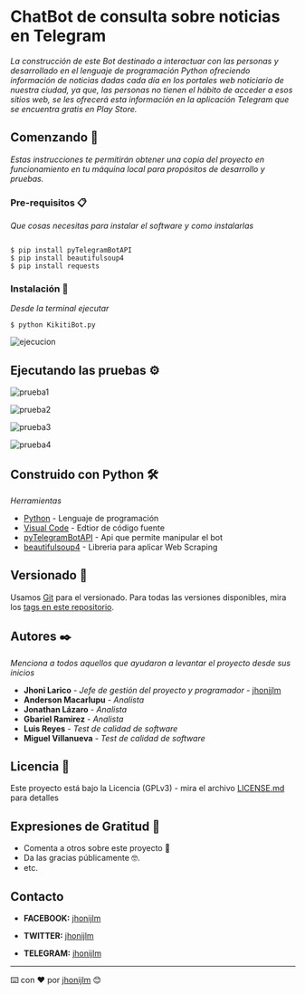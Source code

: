 # ChatBot de consulta sobre noticias en Telegram

_La construcción de este Bot destinado a interactuar con las personas y desarrollado en el lenguaje de programación Python ofreciendo información de noticias dadas cada día en los portales web noticiario de nuestra ciudad, ya que, las personas no tienen el hábito de acceder a esos sitios web, se les ofrecerá esta información en la aplicación Telegram que se encuentra gratis en Play Store._


## Comenzando 🚀

_Estas instrucciones te permitirán obtener una copia del proyecto en funcionamiento en tu máquina local para propósitos de desarrollo y pruebas._



### Pre-requisitos 📋

_Que cosas necesitas para instalar el software y como instalarlas_

```

$ pip install pyTelegramBotAPI
$ pip install beautifulsoup4
$ pip install requests

```

### Instalación 🔧


_Desde la terminal ejecutar_

```
$ python KikitiBot.py
```

![ejecucion](https://user-images.githubusercontent.com/29264001/49101137-7e454680-f243-11e8-9ff7-eee70105ec48.png)


## Ejecutando las pruebas ⚙️

![prueba1](https://user-images.githubusercontent.com/29264001/49101461-3ecb2a00-f244-11e8-8b68-b4e8188ba788.png)

![prueba2](https://user-images.githubusercontent.com/29264001/49101660-c4e77080-f244-11e8-928a-0b1ba69083d1.png)

![prueba3](https://user-images.githubusercontent.com/29264001/49101789-0e37c000-f245-11e8-88f0-20b58a7b0c74.png)

![prueba4](https://user-images.githubusercontent.com/29264001/49101825-30314280-f245-11e8-88cf-cdd4627ac36e.png)


## Construido con Python 🛠️

_Herramientas_

* [Python](https://www.python.org/) - Lenguaje de programación
* [Visual Code](https://code.visualstudio.com/) - Edtior de código fuente
* [pyTelegramBotAPI](https://github.com/eternnoir/pyTelegramBotAPI) - Api que permite manipular el bot
* [beautifulsoup4](https://www.crummy.com/software/BeautifulSoup/bs4/doc/) - Libreria para aplicar Web Scraping


## Versionado 📌

Usamos [Git](https://git-scm.com/) para el versionado. Para todas las versiones disponibles, mira los [tags en este repositorio](https://github.com/jhonijlm/ChatBot-de-consulta-sobre-noticias-en-Telegram/commits/master).

## Autores ✒️

_Menciona a todos aquellos que ayudaron a levantar el proyecto desde sus inicios_

* **Jhoni Larico** - *Jefe de gestión del proyecto y programador* - [jhonijlm](https://github.com/jhonijlm)
* **Anderson Macarlupu** - *Analista*
* **Jonathan Lázaro** - *Analista*
* **Gbariel Ramirez** - *Analista*
* **Luis Reyes** - *Test de calidad de software*
* **Miguel Villanueva** - *Test de calidad de software*


## Licencia 📄

Este proyecto está bajo la Licencia (GPLv3) - mira el archivo [LICENSE.md](LICENSE.md) para detalles


## Expresiones de Gratitud 🎁

* Comenta a otros sobre este proyecto 📢
* Da las gracias públicamente 🤓.
* etc.

## Contacto

* **FACEBOOK:** [jhonijlm](https://www.facebook.com/jhonijlm)

* **TWITTER:** [jhonijlm](https://twitter.com/jhonijlm)

* **TELEGRAM:** [jhonijlm](https://t.me/jhonijlm)

---
⌨️ con ❤️ por [jhonijlm](https://github.com/jhonijlm) 😊




